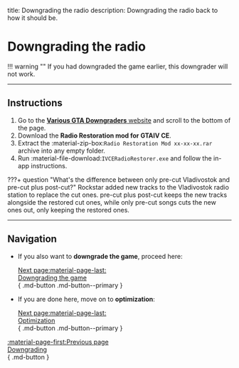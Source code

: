 title: Downgrading the radio
description: Downgrading the radio back to how it should be.

# Downgrading the radio

!!! warning ""
    If you had downgraded the game earlier, this downgrader will not work.

---

<h2>Instructions</h2>

1. Go to the [**Various GTA Downgraders** website](http://downgraders.rockstarvision.com/) and scroll to the bottom of the page.
2. Download the **Radio Restoration mod for GTAIV CE**.
3. Extract the :material-zip-box:`Radio Restoration Mod xx-xx-xx.rar` archive into any empty folder.
4. Run :material-file-download:`IVCERadioRestorer.exe` and follow the in-app instructions.

???+ question "What's the difference between only pre-cut Vladivostok and pre-cut plus post-cut?"
    Rockstar added new tracks to the Vladivostok radio station to replace the cut ones. pre-cut plus post-cut keeps the new tracks alongside the restored cut ones, while only pre-cut songs cuts the new ones out, only keeping the restored ones.

---

<h2>Navigation</h2>

<div class="grid cards" markdown>

- If you also want to **downgrade the game**, proceed here:

     [Next page:material-page-last:<br>Downgrading the game</br>](downgrading-the-game.md){ .md-button .md-button--primary }

- If you are done here, move on to **optimization**:

     [Next page:material-page-last:<br>Optimization</br>](../optimization.md){ .md-button .md-button--primary }

</div>

[:material-page-first:Previous page <br>Downgrading</br>](index.md){ .md-button }
